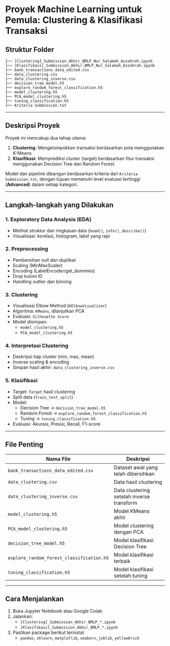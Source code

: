 # Proyek Machine Learning untuk Pemula: Clustering & Klasifikasi Transaksi

## Struktur Folder

```
├── [Clustering]_Submission_Akhir_BMLP_Nur_Salamah_Azzahrah.ipynb
├── [Klasifikasi]_Submission_Akhir_BMLP_Nur_Salamah_Azzahrah.ipynb
├── bank_transactions_data_edited.csv
├── data_clustering.csv
├── data_clustering_inverse.csv
├── decision_tree_model.h5
├── explore_random_forest_classification.h5
├── model_clustering.h5
├── PCA_model_clustering.h5
├── tuning_classification.h5
├── Kriteria Submission.txt
```

---

## Deskripsi Proyek

Proyek ini mencakup dua tahap utama:
1. **Clustering**: Mengelompokkan transaksi berdasarkan pola menggunakan K-Means.
2. **Klasifikasi**: Memprediksi cluster (target) berdasarkan fitur transaksi menggunakan Decision Tree dan Random Forest.

Model dan pipeline dibangun berdasarkan kriteria dari `Kriteria Submission.txt`, dengan tujuan memenuhi level evaluasi tertinggi (**Advanced**) dalam setiap kategori.

---

## Langkah-langkah yang Dilakukan

### 1. Exploratory Data Analysis (EDA)
- Melihat struktur dan ringkasan data (`head()`, `info()`, `describe()`)
- Visualisasi: korelasi, histogram, label yang rapi

### 2. Preprocessing
- Pembersihan null dan duplikat
- Scaling (MinMaxScaler)
- Encoding (LabelEncoder/get_dummies)
- Drop kolom ID
- Handling outlier dan binning

### 3. Clustering
- Visualisasi Elbow Method (`KElbowVisualizer`)
- Algoritma: `KMeans`, dilanjutkan PCA
- Evaluasi: `Silhouette Score`
- Model disimpan:
  - `model_clustering.h5`
  - `PCA_model_clustering.h5`

### 4. Interpretasi Clustering
- Deskripsi tiap cluster (min, max, mean)
- Inverse scaling & encoding
- Simpan hasil akhir: `data_clustering_inverse.csv`

### 5. Klasifikasi
- Target: `Target` hasil clustering
- Split data (`train_test_split`)
- Model:
  - Decision Tree → `decision_tree_model.h5`
  - Random Forest → `explore_random_forest_classification.h5`
  - Tuning → `tuning_classification.h5`
- Evaluasi: Akurasi, Presisi, Recall, F1-score

---

## File Penting

| Nama File | Deskripsi |
|-----------|-----------|
| `bank_transactions_data_edited.csv` | Dataset awal yang telah dibersihkan |
| `data_clustering.csv` | Data hasil clustering |
| `data_clustering_inverse.csv` | Data clustering setelah inverse transform |
| `model_clustering.h5` | Model KMeans akhir |
| `PCA_model_clustering.h5` | Model clustering dengan PCA |
| `decision_tree_model.h5` | Model klasifikasi Decision Tree |
| `explore_random_forest_classification.h5` | Model klasifikasi terbaik |
| `tuning_classification.h5` | Model klasifikasi setelah tuning |

---

## Cara Menjalankan

1. Buka Jupyter Notebook atau Google Colab
2. Jalankan:
   - `[Clustering]_Submission_Akhir_BMLP_*.ipynb`
   - `[Klasifikasi]_Submission_Akhir_BMLP_*.ipynb`
3. Pastikan package berikut terinstal:
   - `pandas`, `sklearn`, `matplotlib`, `seaborn`, `joblib`, `yellowbrick`
